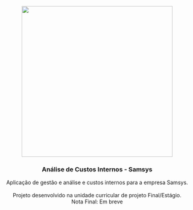 <p align="center">
  <img src="https://www.lispolis.pt/wp-content/uploads/2016/12/logo-samsys.png" width="400px">

  <h3 align="center"><b>Análise de Custos Internos - Samsys</b></h3>

  <p align="center">
    Aplicação de gestão e análise e custos internos para a empresa Samsys.
    <br>
    <br>
    Projeto desenvolvido na unidade curricular de projeto Final/Estágio.
    <br>
    Nota Final: Em breve
    <br>
  <br>
  </p>
</p>
